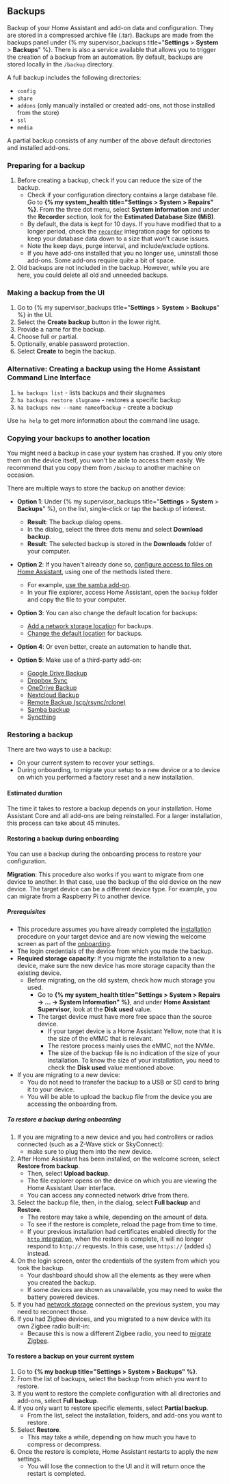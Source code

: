 ## Backups

Backup of your Home Assistant and add-on data and configuration. They are stored in a compressed archive file (.tar). Backups are made from the backups panel under {% my supervisor_backups title="**Settings** > **System** > **Backups**" %}. There is also a service available that allows you to trigger the creation of a backup from an automation. By default, backups are stored locally in the `/backup` directory.

A full backup includes the following directories:

- `config`
- `share`
- `addons` (only manually installed or created add-ons, not those installed from the store)
- `ssl`
- `media`

A partial backup consists of any number of the above default directories and installed add-ons.

### Preparing for a backup

1. Before creating a backup, check if you can reduce the size of the backup.
   - Check if your configuration directory contains a large database file. Go to **{% my system_health title="Settings > System > Repairs" %}**. From the three dot menu, select **System information** and under the **Recorder** section, look for the **Estimated Database Size (MiB)**.
   - By default, the data is kept for 10 days. If you have modified that to a longer period, check the [`recorder`](/integrations/recorder/) integration page for options to keep your database data down to a size that won't cause issues.
   - Note the keep days, purge interval, and include/exclude options.
   - If you have add-ons installed that you no longer use, uninstall those add-ons. Some add-ons require quite a bit of space.
2. Old backups are not included in the backup. However, while you are here, you could delete all old and unneeded backups.

### Making a backup from the UI

1. Go to {% my supervisor_backups title="**Settings** > **System** > **Backups**" %} in the UI.
2. Select the **Create backup** button in the lower right.
3. Provide a name for the backup.
4. Choose full or partial.
5. Optionally, enable password protection.
6. Select **Create** to begin the backup.

### Alternative: Creating a backup using the Home Assistant Command Line Interface

1. `ha backups list` - lists backups and their slugnames
2. `ha backups restore slugname` - restores a specific backup
3. `ha backups new --name nameofbackup` - create a backup

Use `ha help` to get more information about the command line usage.

### Copying your backups to another location

You might need a backup in case your system has crashed. If you only store them on the device itself, you won't be able to access them easily. We recommend that you copy them from `/backup` to another machine on occasion.

There are multiple ways to store the backup on another device:

- **Option 1**: Under {% my supervisor_backups title="**Settings** > **System** > **Backups**" %}, on the list, single-click or tap the backup of interest.
  - **Result**: The backup dialog opens.
  - In the dialog, select the three dots menu and select **Download backup**.
  - **Result**: The selected backup is stored in the **Downloads** folder of your computer.
- **Option 2**: If you haven't already done so, [configure access to files on Home Assistant](/common-tasks/{{page.installation}}/#configuring-access-to-files), using one of the methods listed there.
  - For example, [use the samba add-on](/common-tasks/{{page.installation}}/#installing-and-using-the-samba-add-on).
  - In your file explorer, access Home Assistant, open the `backup` folder and copy the file to your computer.
- **Option 3**: You can also change the default location for backups:
  - [Add a network storage location](/common-tasks/{{page.installation}}/#network-storage) for backups.
  - [Change the default location](/common-tasks/{{page.installation}}/#change-default-backup-location) for backups.

- **Option 4**: Or even better, create an automation to handle that.
- **Option 5**: Make use of a third-party add-on:
  - [Google Drive Backup](https://github.com/sabeechen/hassio-google-drive-backup)
  - [Dropbox Sync](https://github.com/danielwelch/hassio-dropbox-sync)
  - [OneDrive Backup](https://github.com/lavinir/hassio-onedrive-backup)
  - [Nextcloud Backup](https://github.com/Sebclem/hassio-nextcloud-backup)
  - [Remote Backup (scp/rsync/rclone)](https://github.com/ikifar2012/remote-backup-addon)
  - [Samba backup](https://github.com/thomasmauerer/hassio-addons/tree/master/samba-backup)
  - [Syncthing](https://github.com/Poeschl/Hassio-Addons/tree/main/syncthing)

### Restoring a backup

There are two ways to use a backup:

- On your current system to recover your settings.
- During onboarding, to migrate your setup to a new device or a to device on which you performed a factory reset and a new installation.

#### Estimated duration

The time it takes to restore a backup depends on your installation. Home Assistant Core and all add-ons are being reinstalled. For a larger installation, this process can take about 45 minutes.

#### Restoring a backup during onboarding

You can use a backup during the onboarding process to restore your configuration.

**Migration**: This procedure also works if you want to migrate from one device to another. In that case, use the backup of the old device on the new device. The target device can be a different device type. For example, you can migrate from a Raspberry&nbsp;Pi to another device.

##### Prerequisites

- This procedure assumes you have already completed the [installation](/installation/) procedure on your target device and are now viewing the welcome screen as part of the [onboarding](/getting-started/onboarding/).
- The login credentials of the device from which you made the backup.
- **Required storage capacity**: If you migrate the installation to a new device, make sure the new device has more storage capacity than the existing device.
   - Before migrating, on the old system, check how much storage you used.
     - Go to **{% my system_health title="Settings > System > Repairs -> ... -> System Information" %}**, and under **Home Assistant Supervisor**, look at the **Disk used** value.
     - The target device must have more free space than the source device.
        - If your target device is a Home Assistant Yellow, note that it is the size of the eMMC that is relevant.
        - The restore process mainly uses the eMMC, not the NVMe.
        - The size of the backup file is no indication of the size of your installation. To know the size of your installation, you need to check the **Disk used** value mentioned above.
- If you are migrating to a new device:
   - You do not need to transfer the backup to a USB or SD card to bring it to your device.
   - You will be able to upload the backup file from the device you are accessing the onboarding from.

##### To restore a backup during onboarding

1. If you are migrating to a new device and you had controllers or radios connected (such as a Z-Wave stick or SkyConnect):
   - make sure to plug them into the new device.
2. After Home Assistant has been installed, on the welcome screen, select **Restore from backup**.
   - Then, select **Upload backup**.
   - The file explorer opens on the device on which you are viewing the Home Assistant User interface.
   - You can access any connected network drive from there.
3. Select the backup file, then, in the dialog, select **Full backup** and **Restore**.
   - The restore may take a while, depending on the amount of data.
   - To see if the restore is complete, reload the page from time to time.
   - If your previous installation had certificates enabled directly for the [`http` integration](/integrations/http), when the restore is complete, it will no longer respond to `http://` requests. In this case, use `https://` (added `s`) instead.
4. On the login screen, enter the credentials of the system from which you took the backup.
   - Your dashboard should show all the elements as they were when you created the backup.
   - If some devices are shown as unavailable, you may need to wake the battery powered devices.
5. If you had [network storage](/common-tasks/os/#network-storage) connected on the previous system, you may need to reconnect those.
6. If you had Zigbee devices, and you migrated to a new device with its own Zigbee radio built-in: 
   - Because this is now a different Zigbee radio, you need to [migrate Zigbee](/integrations/zha/#migrating-to-a-new-zigbee-coordinator-adapter-inside-zha).

#### To restore a backup on your current system

1. Go to **{% my backup title="Settings > System > Backups" %}**.
2. From the list of backups, select the backup from which you want to restore.
3. If you want to restore the complete configuration with all directories and add-ons, select **Full backup**.
4. If you only want to restore specific elements, select **Partial backup**.
   - From the list, select the installation, folders, and add-ons you want to restore.
5. Select **Restore**.
   - This may take a while, depending on how much you have to compress or decompress.
6. Once the restore is complete, Home Assistant restarts to apply the new settings.
   - You will lose the connection to the UI and it will return once the restart is completed.

